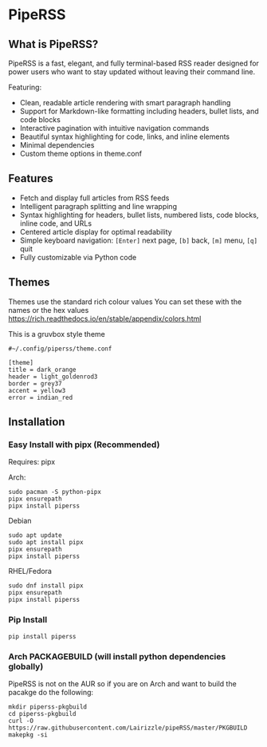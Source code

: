 # PipeRSS

## What is PipeRSS?

PipeRSS is a fast, elegant, and fully terminal-based RSS reader designed for power users who want to stay updated without leaving their command line. 

Featuring:

- Clean, readable article rendering with smart paragraph handling
- Support for Markdown-like formatting including headers, bullet lists, and code blocks
- Interactive pagination with intuitive navigation commands
- Beautiful syntax highlighting for code, links, and inline elements
- Minimal dependencies
- Custom theme options in theme.conf

## Features

- Fetch and display full articles from RSS feeds
- Intelligent paragraph splitting and line wrapping
- Syntax highlighting for headers, bullet lists, numbered lists, code blocks, inline code, and URLs
- Centered article display for optimal readability
- Simple keyboard navigation: `[Enter]` next page, `[b]` back, `[m]` menu, `[q]` quit
- Fully customizable via Python code

## Themes
Themes use the standard rich colour values
You can set these with the names or the hex values
https://rich.readthedocs.io/en/stable/appendix/colors.html

This is a gruvbox style theme
```
#~/.config/piperss/theme.conf

[theme]
title = dark_orange     
header = light_goldenrod3  
border = grey37         
accent = yellow3     
error = indian_red
```

## Installation

### Easy Install with pipx (Recommended) 
Requires: pipx

Arch:
```
sudo pacman -S python-pipx
pipx ensurepath
pipx install piperss
```
Debian
```
sudo apt update
sudo apt install pipx
pipx ensurepath
pipx install piperss

```
RHEL/Fedora
```
sudo dnf install pipx
pipx ensurepath
pipx install piperss
```

### Pip Install
```
pip install piperss
```

### Arch PACKAGEBUILD (will install python dependencies globally)
PipeRSS is not on the AUR so if you are on Arch and want to build the pacakge do the following:

```
mkdir piperss-pkgbuild
cd piperss-pkgbuild
curl -O https://raw.githubusercontent.com/Lairizzle/pipeRSS/master/PKGBUILD
makepkg -si
```
